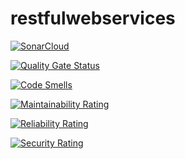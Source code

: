 # restfulwebservices

[![SonarCloud](https://sonarcloud.io/images/project_badges/sonarcloud-white.svg)](https://sonarcloud.io/summary/new_code?id=amoldeshmukh2006_restfulwebservices)

[![Quality Gate Status](https://sonarcloud.io/api/project_badges/measure?project=amoldeshmukh2006_restfulwebservices&metric=alert_status)](https://sonarcloud.io/summary/new_code?id=amoldeshmukh2006_restfulwebservices)

[![Code Smells](https://sonarcloud.io/api/project_badges/measure?project=amoldeshmukh2006_restfulwebservices&metric=code_smells)](https://sonarcloud.io/summary/new_code?id=amoldeshmukh2006_restfulwebservices)


[![Maintainability Rating](https://sonarcloud.io/api/project_badges/measure?project=amoldeshmukh2006_restfulwebservices&metric=sqale_rating)](https://sonarcloud.io/summary/new_code?id=amoldeshmukh2006_restfulwebservices)


[![Reliability Rating](https://sonarcloud.io/api/project_badges/measure?project=amoldeshmukh2006_restfulwebservices&metric=reliability_rating)](https://sonarcloud.io/summary/new_code?id=amoldeshmukh2006_restfulwebservices)

[![Security Rating](https://sonarcloud.io/api/project_badges/measure?project=amoldeshmukh2006_restfulwebservices&metric=security_rating)](https://sonarcloud.io/summary/new_code?id=amoldeshmukh2006_restfulwebservices)

